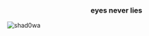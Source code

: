 <h3 align="center">eyes never lies</h3>

<p align="left"> <img src="https://komarev.com/ghpvc/?username=shad0wa&label=Profile%20views&color=000000&style=flat" alt="shad0wa" /> </p>

<p align="left">
</p>


